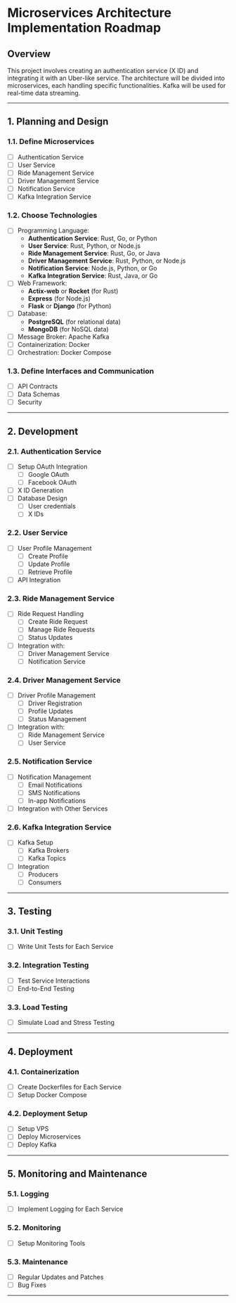 # Microservices Architecture Implementation Roadmap

## Overview

This project involves creating an authentication service (X ID) and integrating it with an Uber-like service. The architecture will be divided into microservices, each handling specific functionalities. Kafka will be used for real-time data streaming.

---

## 1. Planning and Design

### 1.1. Define Microservices

- [ ] Authentication Service
- [ ] User Service
- [ ] Ride Management Service
- [ ] Driver Management Service
- [ ] Notification Service
- [ ] Kafka Integration Service

### 1.2. Choose Technologies

- [ ] Programming Language:
  - **Authentication Service**: Rust, Go, or Python
  - **User Service**: Rust, Python, or Node.js
  - **Ride Management Service**: Rust, Go, or Java
  - **Driver Management Service**: Rust, Python, or Node.js
  - **Notification Service**: Node.js, Python, or Go
  - **Kafka Integration Service**: Rust, Java, or Go
- [ ] Web Framework:
  - **Actix-web** or **Rocket** (for Rust)
  - **Express** (for Node.js)
  - **Flask** or **Django** (for Python)
- [ ] Database:
  - **PostgreSQL** (for relational data)
  - **MongoDB** (for NoSQL data)
- [ ] Message Broker: Apache Kafka
- [ ] Containerization: Docker
- [ ] Orchestration: Docker Compose

### 1.3. Define Interfaces and Communication

- [ ] API Contracts
- [ ] Data Schemas
- [ ] Security

---

## 2. Development

### 2.1. Authentication Service

- [ ] Setup OAuth Integration
  - [ ] Google OAuth
  - [ ] Facebook OAuth
- [ ] X ID Generation
- [ ] Database Design
  - [ ] User credentials
  - [ ] X IDs

### 2.2. User Service

- [ ] User Profile Management
  - [ ] Create Profile
  - [ ] Update Profile
  - [ ] Retrieve Profile
- [ ] API Integration

### 2.3. Ride Management Service

- [ ] Ride Request Handling
  - [ ] Create Ride Request
  - [ ] Manage Ride Requests
  - [ ] Status Updates
- [ ] Integration with:
  - [ ] Driver Management Service
  - [ ] Notification Service

### 2.4. Driver Management Service

- [ ] Driver Profile Management
  - [ ] Driver Registration
  - [ ] Profile Updates
  - [ ] Status Management
- [ ] Integration with:
  - [ ] Ride Management Service
  - [ ] User Service

### 2.5. Notification Service

- [ ] Notification Management
  - [ ] Email Notifications
  - [ ] SMS Notifications
  - [ ] In-app Notifications
- [ ] Integration with Other Services

### 2.6. Kafka Integration Service

- [ ] Kafka Setup
  - [ ] Kafka Brokers
  - [ ] Kafka Topics
- [ ] Integration
  - [ ] Producers
  - [ ] Consumers

---

## 3. Testing

### 3.1. Unit Testing

- [ ] Write Unit Tests for Each Service

### 3.2. Integration Testing

- [ ] Test Service Interactions
- [ ] End-to-End Testing

### 3.3. Load Testing

- [ ] Simulate Load and Stress Testing

---

## 4. Deployment

### 4.1. Containerization

- [ ] Create Dockerfiles for Each Service
- [ ] Setup Docker Compose

### 4.2. Deployment Setup

- [ ] Setup VPS
- [ ] Deploy Microservices
- [ ] Deploy Kafka

---

## 5. Monitoring and Maintenance

### 5.1. Logging

- [ ] Implement Logging for Each Service

### 5.2. Monitoring

- [ ] Setup Monitoring Tools

### 5.3. Maintenance

- [ ] Regular Updates and Patches
- [ ] Bug Fixes

---
